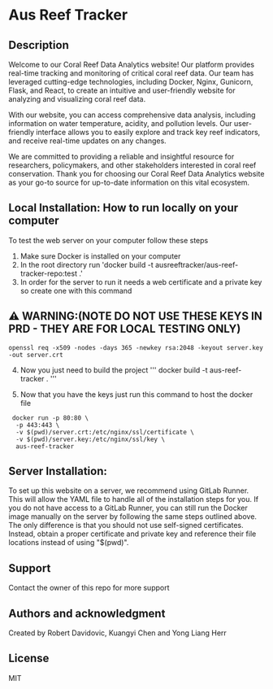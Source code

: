 # Aus Reef Tracker

## Description
Welcome to our Coral Reef Data Analytics website! Our platform provides real-time tracking and monitoring of critical coral reef data. Our team has leveraged cutting-edge technologies, including Docker, Nginx, Gunicorn, Flask, and React, to create an intuitive and user-friendly website for analyzing and visualizing coral reef data.

With our website, you can access comprehensive data analysis, including information on water temperature, acidity, and pollution levels. Our user-friendly interface allows you to easily explore and track key reef indicators, and receive real-time updates on any changes.

We are committed to providing a reliable and insightful resource for researchers, policymakers, and other stakeholders interested in coral reef conservation. Thank you for choosing our Coral Reef Data Analytics website as your go-to source for up-to-date information on this vital ecosystem.


## Local Installation: How to run locally on your computer 
To test the web server on your computer follow these steps
1. Make sure Docker is installed on your computer
2. In the root directory run 'docker build -t ausreeftracker/aus-reef-tracker-repo:test .'
3. In order for the server to run it needs a web certificate and a private key so create one with this command
## ⚠️ WARNING:(NOTE DO NOT USE THESE KEYS IN PRD - THEY ARE FOR LOCAL TESTING ONLY)
```
openssl req -x509 -nodes -days 365 -newkey rsa:2048 -keyout server.key -out server.crt
```
4. Now you just need to build the project
'''
docker build -t aus-reef-tracker .
'''

5. Now that you have the keys just run this command to host the docker file
```
 docker run -p 80:80 \
  -p 443:443 \
  -v $(pwd)/server.crt:/etc/nginx/ssl/certificate \
  -v $(pwd)/server.key:/etc/nginx/ssl/key \
  aus-reef-tracker
```

## Server Installation:
To set up this website on a server, we recommend using GitLab Runner. This will allow the YAML file to handle all of the installation steps for you. If you do not have access to a GitLab Runner, you can still run the Docker image manually on the server by following the same steps outlined above. The only difference is that you should not use self-signed certificates. Instead, obtain a proper certificate and private key and reference their file locations instead of using "$(pwd)".

## Support
Contact the owner of this repo for more support

## Authors and acknowledgment
Created by Robert Davidovic, Kuangyi Chen and Yong Liang Herr

## License
MIT
